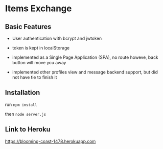 # Items Exchange

## Basic Features

- User authentication with bcrypt and jwtoken

- token is kept in localStorage

- implemented as a Single Page Application (SPA), no route howeve, back button will move you away

- implemented other profiles view and message backend support, but did not have tie to finish it

## Installation

run `npm install`

then `node server.js`

## Link to Heroku

https://blooming-coast-1478.herokuapp.com

